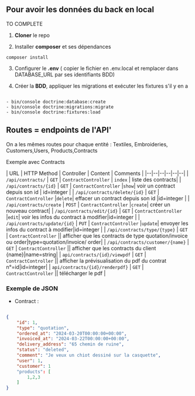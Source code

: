 ## Pour avoir les données du back en local

TO COMPLETE

1. **Cloner** le repo

2. Installer **composer** et ses dépendances

` composer install `

3. Configurer le **.env** ( copier le fichier en .env.local et remplacer dans DATABASE_URL par ses identifiants BDD)

4. Créer la **BDD**, appliquer les migrations et exécuter les fixtures s'il y en a

```shell

- bin/console doctrine:database:create
- bin/console doctrine:migrations:migrate
- bin/console doctrine:fixtures:load

```

## Routes = endpoints de l'API'


On a les mêmes routes pour chaque entité : Textiles, Embroideries, Customers,Users, Products,Contracts

Exemple avec Contracts

| URL | HTTP Method | Controller  | Content | Comments |
|--|--|--|--|--|--|
| `/api/contracts/` | `GET` | `ContractController` | `index` | liste des contracts|
| `/api/contracts/{id}` | `GET` | `ContractController` |`show`| voir un contract depuis son id | id=integer |
| `/api/contracts/delete/{id}` | `GET` | `ContractController` |`delete`| effacer un contract depuis son id |id=integer |
| `/api/contracts/create` | `POST` | `ContractController` |`create`| créer un nouveau contract|
| `/api/contracts/edit/{id}` | `GET` | `ContractController` |`edit`| voir les infos du contract à modifier|id=integer |
| `/api/contracts/update/{id}` | `PUT` | `ContractController` |`update`| envoyer les infos du contract à modifier|id=integer |
| `/api/contracts/type/{type}` | `GET` | `ContractController` || afficher que les contracts de type quotation/invoice ou order|type=quotation/invoice/ order|
| `/api/contracts/customer/{name}` | `GET` | `ContractController` || afficher que les contracts du client {name}|name=string|
| `api/contracts/{id}/viewpdf` | `GET` | `ContractController` || afficher la prévisualisation du pdf du contrat n°=id|id=integer|
| `api/contracts/{id}/renderpdf}` | `GET` | `ContractController` || télécharger le pdf |

### Exemple de JSON  

- Contract :  

``` json

{
    "id": 1,
    "type": "quotation",
    "ordered_at": "2024-03-20T00:00:00+00:00",
    "invoiced_at": "2024-03-22T00:00:00+00:00",
    "delivery_address": "65 chemin de ruine",
    "status": "deleted",
    "comment": "Je veux un chiot dessiné sur la casquette",
    "user": 1,
    "customer": 1
    "products": [
        1,2,3
    ]
}

```
